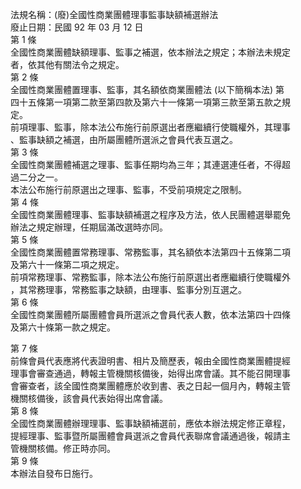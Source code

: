 法規名稱：(廢)全國性商業團體理事監事缺額補選辦法  
廢止日期：民國 92 年 03 月 12 日  
第 1 條  
全國性商業團體缺額理事、監事之補選，依本辦法之規定；本辦法未規定  
者，依其他有關法令之規定。  
第 2 條  
全國性商業團體置理事、監事，其名額依商業團體法 (以下簡稱本法) 第  
四十五條第一項第二款至第四款及第六十一條第一項第三款至第五款之規  
定。  
前項理事、監事，除本法公布施行前原選出者應繼續行使職權外，其理事  
、監事缺額之補選，由所屬團體所選派之會員代表互選之。  
第 3 條  
全國性商業團體補選之理事、監事任期均為三年；其連選連任者，不得超  
過二分之一。  
本法公布施行前原選出之理事、監事，不受前項規定之限制。  
第 4 條  
全國性商業團體理事、監事缺額補選之程序及方法，依人民團體選舉罷免  
辦法之規定辦理，任期屆滿改選時亦同。  
第 5 條  
全國性商業團體置常務理事、常務監事，其名額依本法第四十五條第二項  
及第六十一條第二項之規定。  
前項常務理事、常務監事，除本法公布施行前原選出者應繼續行使職權外  
，其常務理事，常務監事之缺額，由理事、監事分別互選之。  
第 6 條  
全國性商業團體所屬團體會員所選派之會員代表人數，依本法第四十四條  
及第六十條第一款之規定。  


第 7 條  
前條會員代表應將代表證明書、相片及簡歷表，報由全國性商業團體提經  
理事會審查通過，轉報主管機關核備後，始得出席會議。其不能召開理事  
會審查者，該全國性商業團體應於收到書、表之日起一個月內，轉報主管  
機關核備後，該會員代表始得出席會議。  
第 8 條  
全國性商業團體辦理理事、監事缺額補選前，應依本辦法規定修正章程，  
提經理事、監事暨所屬團體會員選派之會員代表聯席會議通過後，報請主  
管機關核備。修正時亦同。  
第 9 條  
本辦法自發布日施行。  


